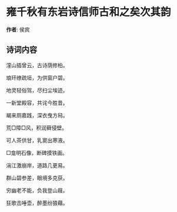 # 雍千秋有东岩诗信师古和之矣次其韵

**作者**: 侯宾

## 诗词内容

漥山插曾云，古诗荫修柏。

琅玕缭疏垣，为供窗户碧。

地灵轻俗驾，尽扫尘埃迹。

一新堂殿容，共诧今胜昔。

朅来厕嘉践，深衣曳方舄。

荒□障□风，积润藓侵壁。

可人茶供甘，乳窦出寒液。

□龛明石像，断碑摸铁画。

湍江激崩岸，道路几更易。

群山碧参差，眼境多克获。

穷幽老不能，负我登山屐。

狂歌击唾壶，醉墨纷狼藉。

